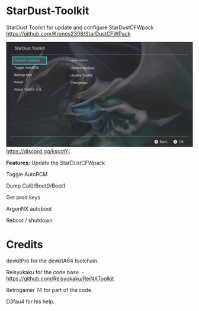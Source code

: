 # StarDust-Toolkit
StarDust Toolkit for update and configure StarDustCFWpack
https://github.com/Kronos2308/StarDustCFWPack

![alt text](Stardust-Toolkit.jpg)
https://discord.gg/kscctYj


**Features:**
Update the StarDustCFWpack

Toggle AutoRCM

Dump Cal0/Boot0/Boot1

Get prod.keys

ArgonNX autoboot

Reboot / shutdown


# Credits
devkitPro for the devkitA64 toolchain.

Reisyukaku for the code base. - https://github.com/Reisyukaku/ReiNXToolkit

Retrogamer 74 for part of the code.

D3fau4 for his help.

